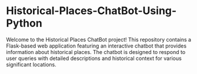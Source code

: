 # Historical-Places-ChatBot-Using-Python
Welcome to the Historical Places ChatBot project! This repository contains a Flask-based web application featuring an interactive chatbot that provides information about historical places. The chatbot is designed to respond to user queries with detailed descriptions and historical context for various significant locations.
